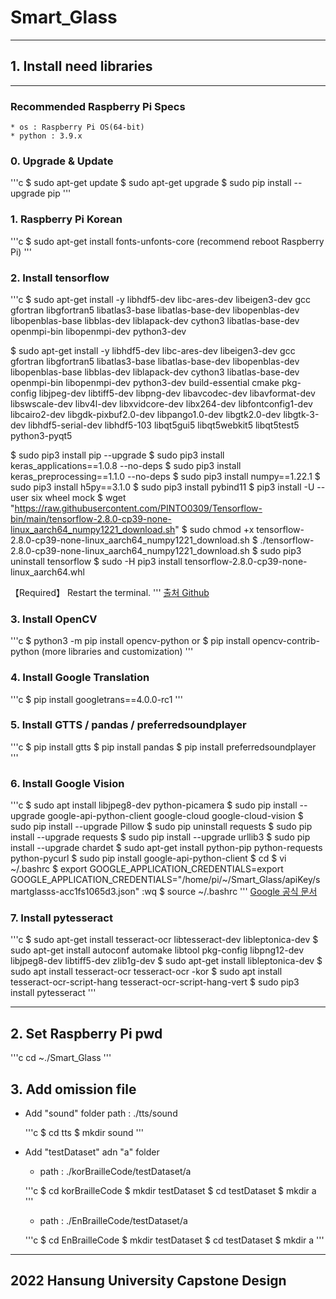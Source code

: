 # Smart_Glass

___

## 1. Install need libraries

___

### Recommended Raspberry Pi Specs
    * os : Raspberry Pi OS(64-bit)
    * python : 3.9.x

### 0. Upgrade & Update

'''c
$ sudo apt-get update
$ sudo apt-get upgrade
$ sudo pip install --upgrade pip
'''

### 1. Raspberry Pi Korean

'''c
$ sudo apt-get install fonts-unfonts-core
(recommend reboot Raspberry Pi)
'''

### 2. Install tensorflow
'''c
$ sudo apt-get install -y libhdf5-dev libc-ares-dev libeigen3-dev gcc gfortran libgfortran5 libatlas3-base libatlas-base-dev libopenblas-dev libopenblas-base libblas-dev liblapack-dev cython3 libatlas-base-dev openmpi-bin libopenmpi-dev python3-dev

$ sudo apt-get install -y libhdf5-dev libc-ares-dev libeigen3-dev gcc gfortran libgfortran5 libatlas3-base libatlas-base-dev libopenblas-dev libopenblas-base
libblas-dev liblapack-dev cython3 libatlas-base-dev openmpi-bin libopenmpi-dev python3-dev build-essential cmake pkg-config libjpeg-dev libtiff5-dev libpng-dev libavcodec-dev libavformat-dev libswscale-dev libv4l-dev libxvidcore-dev libx264-dev libfontconfig1-dev libcairo2-dev libgdk-pixbuf2.0-dev libpango1.0-dev libgtk2.0-dev libgtk-3-dev libhdf5-serial-dev libhdf5-103 libqt5gui5 libqt5webkit5 libqt5test5 python3-pyqt5

$ sudo pip3 install pip --upgrade
$ sudo pip3 install keras_applications==1.0.8 --no-deps
$ sudo pip3 install keras_preprocessing==1.1.0 --no-deps
$ sudo pip3 install numpy==1.22.1
$ sudo pip3 install h5py==3.1.0
$ sudo pip3 install pybind11
$ pip3 install -U --user six wheel mock
$ wget "https://raw.githubusercontent.com/PINTO0309/Tensorflow-bin/main/tensorflow-2.8.0-cp39-none-linux_aarch64_numpy1221_download.sh"
$ sudo chmod +x tensorflow-2.8.0-cp39-none-linux_aarch64_numpy1221_download.sh
$ ./tensorflow-2.8.0-cp39-none-linux_aarch64_numpy1221_download.sh
$ sudo pip3 uninstall tensorflow
$ sudo -H pip3 install tensorflow-2.8.0-cp39-none-linux_aarch64.whl

【Required】 Restart the terminal.
'''
    [출처 Github](https://github.com/PINTO0309/Tensorflow-bin)

### 3. Install OpenCV

'''c
$ python3 -m pip install opencv-python
or
$ pip install opencv-contrib-python (more libraries and customization)
'''

### 4. Install Google Translation

'''c
$ pip install googletrans==4.0.0-rc1
'''

### 5. Install GTTS / pandas / preferredsoundplayer

'''c
$ pip install gtts
$ pip install pandas
$ pip install preferredsoundplayer
'''

### 6. Install Google Vision

'''c
$ sudo apt install libjpeg8-dev python-picamera
$ sudo pip install --upgrade google-api-python-client google-cloud google-cloud-vision
$ sudo pip install --upgrade Pillow
$ sudo pip uninstall requests
$ sudo pip install --upgrade requests
$ sudo pip install --upgrade urllib3
$ sudo pip install --upgrade chardet
$ sudo apt-get install python-pip python-requests python-pycurl
$ sudo pip install google-api-python-client
$ cd
$ vi ~/.bashrc
$ export GOOGLE_APPLICATION_CREDENTIALS=export GOOGLE_APPLICATION_CREDENTIALS="/home/pi/~/Smart_Glass/apiKey/smartglasss-acc1fs1065d3.json"
:wq
$ source ~/.bashrc
'''
    [Google 공식 문서](https://cloud.google.com/vision/docs/setup#linux-or-macos)

### 7. Install pytesseract

'''c
$ sudo apt-get  install  tesseract-ocr  libtesseract-dev libleptonica-dev 
$ sudo apt-get install autoconf automake libtool pkg-config libpng12-dev libjpeg8-dev libtiff5-dev zlib1g-dev
$ sudo apt-get install libleptonica-dev
$ sudo apt install tesseract-ocr tesseract-ocr -kor
$ sudo apt install tesseract-ocr-script-hang tesseract-ocr-script-hang-vert
$ sudo pip3 install pytesseract
'''

___

## 2. Set Raspberry Pi pwd

'''c
    cd ~./Smart_Glass
'''

## 3. Add omission file

* Add "sound" folder
    path : ./tts/sound

    '''c
        $ cd tts
        $ mkdir sound
    '''

* Add "testDataset" adn "a" folder
    * path : ./korBrailleCode/testDataset/a

    '''c
        $ cd korBrailleCode
        $ mkdir testDataset
        $ cd testDataset
        $ mkdir a
    '''

    * path : ./EnBrailleCode/testDataset/a

    '''c
        $ cd EnBrailleCode
        $ mkdir testDataset
        $ cd testDataset
        $ mkdir a
    '''

___

## 2022 Hansung University Capstone Design